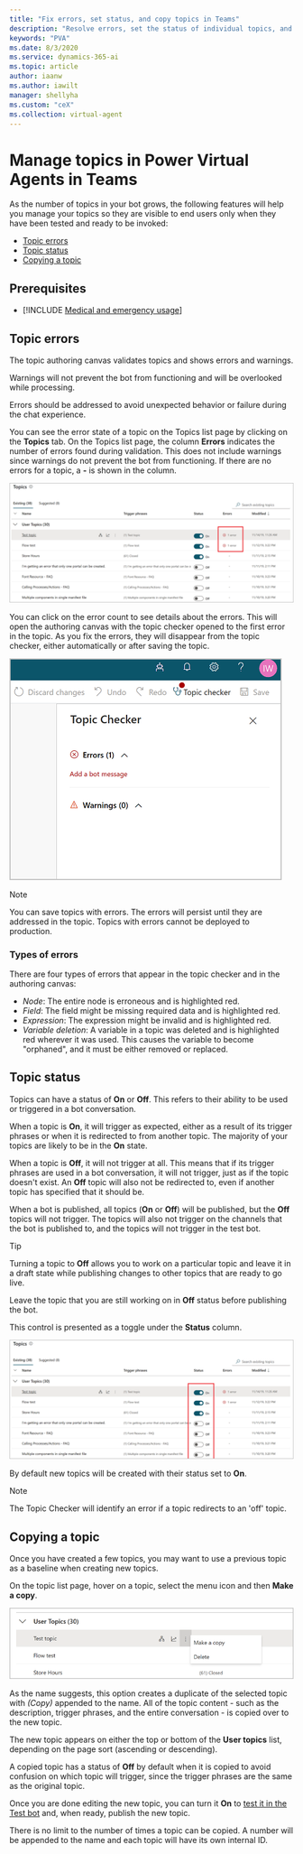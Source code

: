 ```yaml
---
title: "Fix errors, set status, and copy topics in Teams"
description: "Resolve errors, set the status of individual topics, and copy topics when creating new topics to save time."
keywords: "PVA"
ms.date: 8/3/2020
ms.service: dynamics-365-ai
ms.topic: article
author: iaanw
ms.author: iawilt
manager: shellyha
ms.custom: "ceX"
ms.collection: virtual-agent
---
```


# Manage topics in Power Virtual Agents in Teams

As the number of topics in your bot grows, the following features will help you manage your topics so they are visible to end users only when they have been tested and ready to be invoked:

- [Topic errors](#topic-errors)
- [Topic status](#topic-status)
- [Copying a topic](#copying-a-topic)

## Prerequisites

- [!INCLUDE [Medical and emergency usage](includes/pva-usage-limitations-teams.md)]


## Topic errors

The topic authoring canvas validates topics and shows errors and warnings. 

Warnings will not prevent the bot from functioning and will be overlooked while processing. 

Errors should be addressed to avoid unexpected behavior or failure during the chat experience.

You can see the error state of a topic on the Topics list page by clicking on the **Topics** tab. On the Topics list page, the column **Errors** indicates the number of errors found during validation. This does not include warnings since warnings do not prevent the bot from functioning. If there are no errors for a topic, a **-** is shown in the column.

![Highlighted topic errors](media/topics-errors-teams.png)

You can click on the error count to see details about the errors. This will open the authoring canvas with the topic checker opened to the first error in the topic. As you fix the errors, they will disappear from the topic checker, either automatically or after saving the topic. 

![Topic check showing a red status](media/topics-checker-teams.png)

>[!NOTE]
> You can save topics with errors. The errors will persist until they are addressed in the topic. Topics with errors cannot be deployed to production.


### Types of errors

There are four types of errors that appear in the topic checker and in the authoring canvas:

- *Node*: The entire node is erroneous and is highlighted red.
- *Field*: The field might be missing required data and is highlighted red.
- *Expression*: The expression might be invalid and is highlighted red.
- *Variable deletion*: A variable in a topic was deleted and is highlighted red wherever it was used. This causes the variable to become "orphaned", and it must be either removed or replaced.



## Topic status

Topics can have a status of **On** or **Off**. This refers to their ability to be used or triggered in a bot conversation. 

When a topic is **On**, it will trigger as expected, either as a result of its trigger phrases or when it is redirected to from another topic. The majority of your topics are likely to be in the **On** state.

When a topic is **Off**, it will not trigger at all. This means that if its trigger phrases are used in a bot conversation, it will not trigger, just as if the topic doesn't exist. An **Off** topic will also not be redirected to, even if another topic has specified that it should be.

When a bot is published, all topics (**On** or **Off**) will be published, but the **Off** topics will not trigger. The topics will also not trigger on the channels that the bot is published to, and the topics will not trigger in the test bot. 

>[!TIP]
>Turning a topic to **Off** allows you to work on a particular topic and leave it in a draft state while publishing changes to other topics that are ready to go live. 
>
>Leave the topic that you are still working on in **Off** status before publishing the bot. 

This control is presented as a toggle under the **Status** column. 

![Status column](media/topics-status-teams.png)

By default new topics will be created with their status set to **On**. 

   > [!NOTE]
   >
   > The Topic Checker will identify an error if a topic redirects to an 'off' topic.
   

## Copying a topic

Once you have created a few topics, you may want to use a previous topic as a baseline when creating new topics.

On the topic list page, hover on a topic, select the menu icon and then **Make a copy**. 

![Make a copy from the menu icon](media/topics-menu-icon-teams.png)

As the name suggests, this option creates a duplicate of the selected topic with *(Copy)* appended to the name. All of the topic content - such as the description, trigger phrases, and the entire conversation - is copied over to the new topic.

The new topic appears on either the top or bottom of the **User topics** list, depending on the page sort (ascending or descending). 

A copied topic has a status of **Off** by default when it is copied to avoid confusion on which topic will trigger, since the trigger phrases are the same as the original topic. 

Once you are done editing the new topic, you can turn it **On** to [test it in the Test bot](authoring-test-bot-teams.md) and, when ready, publish the new topic.

There is no limit to the number of times a topic can be copied. A number will be appended to the name and each topic will have its own internal ID.







